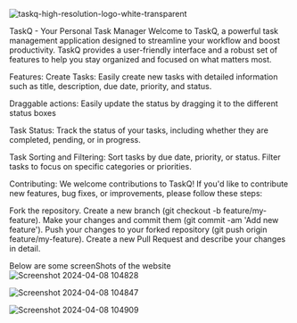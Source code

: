 
![taskq-high-resolution-logo-white-transparent](https://github.com/chetan791/Task-Manager-app/assets/118180630/adc34a69-234d-43ef-89f5-9386f6d2f81f)

TaskQ - Your Personal Task Manager
Welcome to TaskQ, a powerful task management application designed to streamline your workflow and boost productivity. TaskQ provides a user-friendly interface and a robust set of features to help you stay organized and focused on what matters most.

Features:
Create Tasks: Easily create new tasks with detailed information such as title, description, due date, priority, and status.

Draggable actions: Easily update the status by dragging it to the different status boxes

Task Status: Track the status of your tasks, including whether they are completed, pending, or in progress.

Task Sorting and Filtering: Sort tasks by due date, priority, or status. Filter tasks to focus on specific categories or priorities.

Contributing:
We welcome contributions to TaskQ! If you'd like to contribute new features, bug fixes, or improvements, please follow these steps:

Fork the repository.
Create a new branch (git checkout -b feature/my-feature).
Make your changes and commit them (git commit -am 'Add new feature').
Push your changes to your forked repository (git push origin feature/my-feature).
Create a new Pull Request and describe your changes in detail.


Below are some screenShots of the website
![Screenshot 2024-04-08 104828](https://github.com/chetan791/draggable-task-manager/assets/118180630/2bcaf574-46a4-40ab-b1a2-999ebaf00978)

![Screenshot 2024-04-08 104847](https://github.com/chetan791/draggable-task-manager/assets/118180630/8e84e0f5-602e-402c-997d-f91cc9c284e3)

![Screenshot 2024-04-08 104909](https://github.com/chetan791/draggable-task-manager/assets/118180630/734a53a0-6cef-4c60-afd4-1e174fe0dc81)


